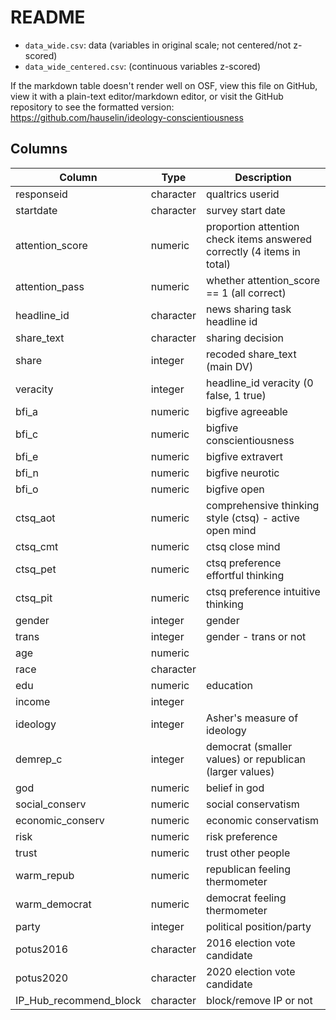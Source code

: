 # README

- `data_wide.csv`: data (variables in original scale; not centered/not z-scored)
- `data_wide_centered.csv`: (continuous variables z-scored) 

If the markdown table doesn't render well on OSF, view this file on GitHub, view it with a plain-text editor/markdown editor, or visit the GitHub repository to see the formatted version: https://github.com/hauselin/ideology-conscientiousness

## Columns

| Column                  | Type       | Description                                                             |
| ----------------------- | ---------- | ----------------------------------------------------------------------- |
| responseid              | character  | qualtrics userid                                                        |
| startdate               | character  | survey start date                                                       |
| attention_score         | numeric    | proportion attention check items answered correctly (4 items in total)  |
| attention_pass          | numeric    | whether attention_score == 1 (all correct)                              |
| headline_id             | character  | news sharing task headline id                                           |
| share_text              | character  | sharing decision                                                        |
| share                   | integer    | recoded share_text (main DV)                                            |
| veracity                | integer    | headline_id veracity (0 false, 1 true)                                  |
| bfi_a                   | numeric    | bigfive agreeable                                                       |
| bfi_c                   | numeric    | bigfive conscientiousness                                               |
| bfi_e                   | numeric    | bigfive extravert                                                       |
| bfi_n                   | numeric    | bigfive neurotic                                                        |
| bfi_o                   | numeric    | bigfive open                                                            |
| ctsq_aot                | numeric    | comprehensive thinking style (ctsq) - active open mind                  |
| ctsq_cmt                | numeric    | ctsq close mind                                                         |
| ctsq_pet                | numeric    | ctsq preference effortful thinking                                      |
| ctsq_pit                | numeric    | ctsq preference intuitive thinking                                      |
| gender                  | integer    | gender                                                                  |
| trans                   | integer    | gender - trans or not                                                   |
| age                     | numeric    |                                                                         |
| race                    | character  |                                                                         |
| edu                     | numeric    | education                                                               |
| income                  | integer    |                                                                         |
| ideology                | integer    | Asher's measure of ideology                                             |
| demrep_c                | integer    | democrat (smaller values) or republican (larger values)                 |
| god                     | numeric    | belief in god                                                           |
| social_conserv          | numeric    | social conservatism                                                     |
| economic_conserv        | numeric    | economic conservatism                                                   |
| risk                    | numeric    | risk preference                                                         |
| trust                   | numeric    | trust other people                                                      |
| warm_repub              | numeric    | republican feeling thermometer                                          |
| warm_democrat           | numeric    | democrat feeling thermometer                                            |
| party                   | integer    | political position/party                                                |
| potus2016               | character  | 2016 election vote candidate                                            |
| potus2020               | character  | 2020 election vote candidate                                            |
| IP_Hub_recommend_block  | character  | block/remove IP or not                                                  |


